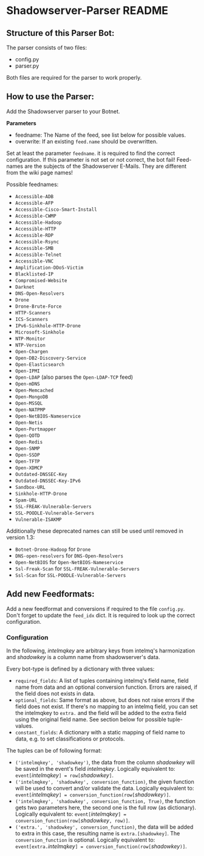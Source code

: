 # Shadowserver-Parser README

## Structure of this Parser Bot:
The parser consists of two files:
 * config.py
 * parser.py

Both files are required for the parser to work properly.


## How to use the Parser:
Add the Shadowserver parser to your Botnet.

**Parameters**
 * feedname: The Name of the feed, see list below for possible values.
 * overwrite: If an existing `feed.name` should be overwritten.

Set at least the parameter `feedname`. it is required to find the correct
configuration. If this parameter is not set or not correct, the bot fail!
Feed-names are the subjects of the Shadowserver E-Mails.
They are different from the wiki page names!

Possible feednames:
* `Accessible-ADB`
* `Accessible-AFP`
* `Accessible-Cisco-Smart-Install`
* `Accessible-CWMP`
* `Accessible-Hadoop`
* `Accessible-HTTP`
* `Accessible-RDP`
* `Accessible-Rsync`
* `Accessible-SMB`
* `Accessible-Telnet`
* `Accessible-VNC`
* `Amplification-DDoS-Victim`
* `Blacklisted-IP`
* `Compromised-Website`
* `Darknet`
* `DNS-Open-Resolvers`
* `Drone`
* `Drone-Brute-Force`
* `HTTP-Scanners`
* `ICS-Scanners`
* `IPv6-Sinkhole-HTTP-Drone`
* `Microsoft-Sinkhole`
* `NTP-Monitor`
* `NTP-Version`
* `Open-Chargen`
* `Open-DB2-Discovery-Service`
* `Open-Elasticsearch`
* `Open-IPMI`
* `Open-LDAP` (also parses the `Open-LDAP-TCP` feed)
* `Open-mDNS`
* `Open-Memcached`
* `Open-MongoDB`
* `Open-MSSQL`
* `Open-NATPMP`
* `Open-NetBIOS-Nameservice`
* `Open-Netis`
* `Open-Portmapper`
* `Open-QOTD`
* `Open-Redis`
* `Open-SNMP`
* `Open-SSDP`
* `Open-TFTP`
* `Open-XDMCP`
* `Outdated-DNSSEC-Key`
* `Outdated-DNSSEC-Key-IPv6`
* `Sandbox-URL`
* `Sinkhole-HTTP-Drone`
* `Spam-URL`
* `SSL-FREAK-Vulnerable-Servers`
* `SSL-POODLE-Vulnerable-Servers`
* `Vulnerable-ISAKMP`

Additionally these deprecated names can still be used until removed in version 1.3:
* `Botnet-Drone-Hadoop` for `Drone`
* `DNS-open-resolvers` for `DNS-Open-Resolvers`
* `Open-NetBIOS` for `Open-NetBIOS-Nameservice`
* `Ssl-Freak-Scan` for `SSL-FREAK-Vulnerable-Servers`
* `Ssl-Scan` for `SSL-POODLE-Vulnerable-Servers`

## Add new Feedformats:
Add a new feedformat and conversions if required to the file
`config.py`. Don't forget to update the `feed_idx` dict.
It is required to look up the correct configuration.

### Configuration

In the following, *intelmqkey* are arbitrary keys from intelmq's harmonization
and *shadowkey* is a column name from shadowserver's data.

Every bot-type is defined by a dictionary with three values:
- `required_fields`: A list of tuples containing intelmq's field name, field
  name from data and an optional conversion function. Errors are raised, if the
  field does not exists in data.
- `optional_fields`: Same format as above, but does not raise errors if the
  field does not exist. If there's no mapping to an intelmq field, you can set
  the intelmqkey to `extra.` and the field will be added to the extra field
  using the original field name. See section below for possible tuple-values.
- `constant_fields`: A dictionary with a static mapping of field name to data,
  e.g. to set classifications or protocols.

The tuples can be of following format:

- `('intelmqkey', 'shadowkey')`, the data from the column *shadowkey* will be
  saved in the event's field *intelmqkey*. Logically equivalent to:
  `event[`*intelmqkey*`] = row[`*shadowkey*`]`.
- `('intelmqkey', 'shadowkey', conversion_function)`, the given function will be
  used to convert and/or validate the data. Logically equivalent to:
  `event[`*intelmqkey*`] = conversion_function(row[`*shadowkey*`)]`.
- `('intelmqkey', 'shadowkey', conversion_function, True)`, the function gets
  two parameters here, the second one is the full row (as dictionary). Logically
  equivalent to:
  `event[`*intelmqkey*`] = conversion_function(row[`*shadowkey*`, row)]`.
- `('extra.', 'shadowkey', conversion_function)`, the data will be added to
  extra in this case, the resulting name is `extra.[shadowkey]`. The
  `conversion_function` is optional. Logically equivalent to:
  `event[extra.`*intelmqkey*`] = conversion_function(row[`*shadowkey*`)]`.
